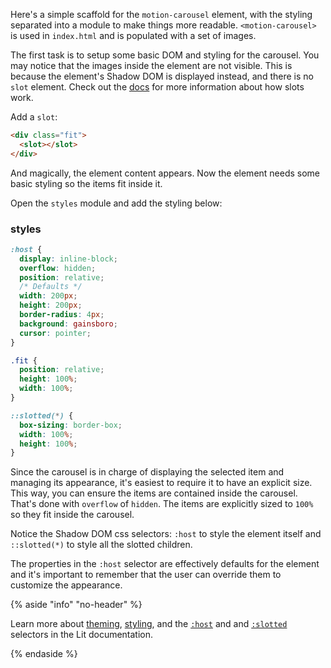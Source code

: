 Here's a simple scaffold for the `motion-carousel` element, with the styling
separated into a module to make things more readable.
`<motion-carousel>` is used in `index.html` and is populated with a set of images.

The first task is to setup some basic DOM and styling for the carousel.
You may notice that the images inside the element are not visible. This is
because the element's Shadow DOM is displayed instead, and there is no
`slot` element. Check out the [docs](/docs/components/shadow-dom/#slots)
for more information about how slots work.

Add a `slot`:

```html
<div class="fit">
  <slot></slot>
</div>
```

And magically, the element content appears. Now the element needs some
basic styling so the items fit inside it.

Open the `styles` module and add the styling below:

### styles
```css
:host {
  display: inline-block;
  overflow: hidden;
  position: relative;
  /* Defaults */
  width: 200px;
  height: 200px;
  border-radius: 4px;
  background: gainsboro;
  cursor: pointer;
}

.fit {
  position: relative;
  height: 100%;
  width: 100%;
}

::slotted(*) {
  box-sizing: border-box;
  width: 100%;
  height: 100%;
}
```

Since the carousel is in charge of displaying the selected item and managing
its appearance, it's easiest to require it to have an explicit size.
This way, you can ensure the items are contained inside the carousel.
That's done with `overflow` of `hidden`. The items are explicitly sized to
`100%` so they fit inside the carousel.

Notice the Shadow DOM css selectors: `:host` to style the element
itself and `::slotted(*)` to style all the slotted children.

The properties in the `:host` selector are effectively defaults for the
element and it's important to remember that the user can override
them to customize the appearance.

{% aside "info" "no-header" %}

  Learn more about [theming](/docs/components/styles/#theming),
  [styling](/docs/components/styles/#shadow-dom), and the
  [`:host`](/docs/components/styles/#host) and
  and [`:slotted`](/docs/components/styles/#slotted)
  selectors in the Lit documentation.

{% endaside %}
